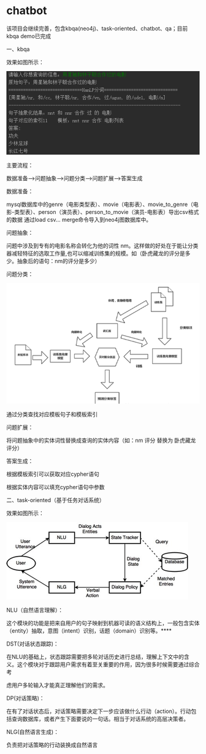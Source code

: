 # chatbot
该项目会继续完善，包含kbqa(neo4j)、task-oriented、chatbot、qa；目前kbqa  demo已完成

一、kbqa

效果如图所示：

  ![avatar](/KG/movie/example.png)


主要流程：

数据准备-->问题抽象-->问题分类-->问题扩展-->答案生成

数据准备：
  
  mysql数据库中的genre（电影类型表）、movie（电影表）、movie_to_genre（电影-类型表）、person（演员表）、person_to_movie（演员-电影表）导出csv格式的数据
  通过load csv...  merge命令导入到neo4j图数据库中。
  
问题抽象：

  问题中涉及到专有的电影名称会转化为他的词性 nm。这样做的好处在于能让分类器减轻特征的选取工作量,也可以缩减训练集的规模。如（卧虎藏龙的评分是多少。抽象后的语句：nm的评分是多少）
  
问题分类：
  
  ![avatar](/KG/movie/classifier.png)
  
  通过分类查找对应模板句子和模板索引
  
问题扩展：

  将问题抽象中的实体词性替换成查询的实体内容（如：nm 评分  替换为 卧虎藏龙 评分）
  
答案生成：

  根据模板索引可以获取对应cypher语句
  
  根据实体内容可以填充cypher语句中参数

二、task-oriented（基于任务对话系统）

效果如图所示：

  ![avatar](/Task-Oriented/description.png)
  
  NLU（自然语言理解）：
  
   这个模块的功能是把来自用户的句子映射到机器可读的语义结构上，一般包含实体（entity）抽取，意图（intent）识别，话题（domain）识别等。****
  
  DST(对话状态跟踪)：  
   
   在NLU的基础上，状态跟踪需要把多轮对话历史进行总结，理解上下文中的含义。这个模块对于跟踪用户需求有着至关重要的作用，因为很多时候需要通过综合考
    
   虑用户多轮输入才能真正理解他们的需求。
    
  DP(对话策略)：
  
   在有了对话状态后，对话策略需要决定下一步应该做什么行动（action）。行动包括查询数据库，或者产生下面要说的一句话。相当于对话系统的高层决策者。
    
  NLG(自然语言生成)：
  
   负责把对话策略的行动装换成自然语言
    
  
  
  
  
  

